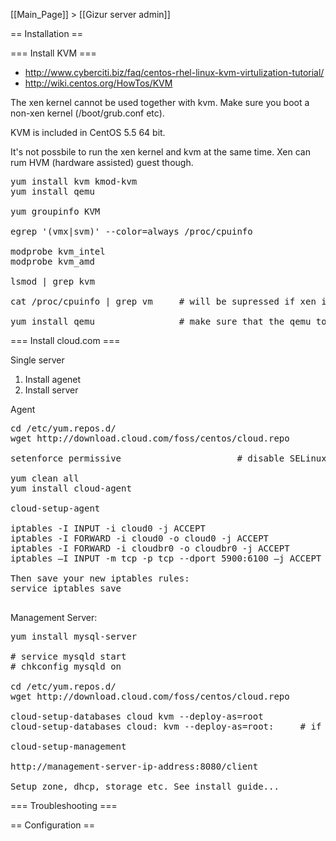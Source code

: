 [[Main_Page]] > [[Gizur server admin]]

== Installation ==

=== Install KVM ===

* http://www.cyberciti.biz/faq/centos-rhel-linux-kvm-virtulization-tutorial/
* http://wiki.centos.org/HowTos/KVM

The xen kernel cannot be used together with kvm. Make sure you boot a non-xen kernel (/boot/grub.conf etc).

KVM is included in CentOS 5.5 64 bit.

It's not possbile to run the xen kernel and kvm at the same time. Xen can rum HVM (hardware assisted) guest though.

<pre>
yum install kvm kmod-kvm
yum install qemu

yum groupinfo KVM

egrep '(vmx|svm)' --color=always /proc/cpuinfo

modprobe kvm_intel
modprobe kvm_amd

lsmod | grep kvm

cat /proc/cpuinfo | grep vm     # will be supressed if xen is running
 
yum install qemu                # make sure that the qemu tools are installed and latest version
</pre>

=== Install cloud.com ===

Single server
1. Install agenet
2. Install server

Agent
<pre>
cd /etc/yum.repos.d/
wget http://download.cloud.com/foss/centos/cloud.repo

setenforce permissive                      # disable SELinux

yum clean all
yum install cloud-agent

cloud-setup-agent

iptables -I INPUT -i cloud0 -j ACCEPT
iptables -I FORWARD -i cloud0 -o cloud0 -j ACCEPT
iptables -I FORWARD -i cloudbr0 -o cloudbr0 -j ACCEPT
iptables –I INPUT -m tcp -p tcp --dport 5900:6100 –j ACCEPT

Then save your new iptables rules:
service iptables save

</pre>


Management Server:
<pre>
yum install mysql-server

# service mysqld start
# chkconfig mysqld on

cd /etc/yum.repos.d/
wget http://download.cloud.com/foss/centos/cloud.repo

cloud-setup-databases cloud kvm --deploy-as=root                 # if there is no password set for mysql
cloud-setup-databases cloud:<dbpassword> kvm --deploy-as=root:<rootpassword>     # if there is a password for mysql

cloud-setup-management

http://management-server-ip-address:8080/client

Setup zone, dhcp, storage etc. See install guide...
</pre>


=== Troubleshooting ===


== Configuration ==
